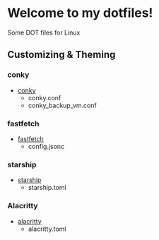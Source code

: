 # Welcome to my dotfiles!
Some DOT files for Linux
## Customizing & Theming
### conky
* [conky](conky)
  * conky.conf
  * conky_backup_vm.conf
### fastfetch
* [fastfetch](fastfetch)
  * config.jsonc
### starship
* [starship](starship)
  * starship.toml
### Alacritty
* [alacritty](alacritty)
  * alacritty.toml
